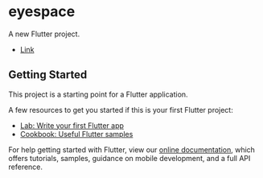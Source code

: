 # eyespace

A new Flutter project.
- [Link](itms-services://?action=download-manifest&url=https://drive.google.com/file/d/1-Z-dX6gQ5o5P_2mm6ccAXjAjYFKxzwOF/view?usp=sharing)

## Getting Started

This project is a starting point for a Flutter application.

A few resources to get you started if this is your first Flutter project:

- [Lab: Write your first Flutter app](https://flutter.io/docs/get-started/codelab)
- [Cookbook: Useful Flutter samples](https://flutter.io/docs/cookbook)

For help getting started with Flutter, view our
[online documentation](https://flutter.io/docs), which offers tutorials,
samples, guidance on mobile development, and a full API reference.
